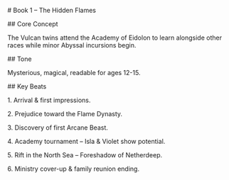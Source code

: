 \# Book 1 – The Hidden Flames



\## Core Concept

The Vulcan twins attend the Academy of Eidolon to learn alongside other races while minor Abyssal incursions begin.



\## Tone

Mysterious, magical, readable for ages 12-15.



\## Key Beats

1\. Arrival \& first impressions.  

2\. Prejudice toward the Flame Dynasty.  

3\. Discovery of first Arcane Beast.  

4\. Academy tournament – Isla \& Violet show potential.  

5\. Rift in the North Sea – Foreshadow of Netherdeep.  

6\. Ministry cover-up \& family reunion ending.



